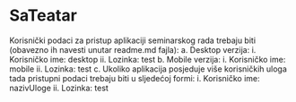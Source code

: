 # SaTeatar

Korisnički podaci za pristup aplikaciji seminarskog rada trebaju biti
(obavezno ih navesti unutar readme.md fajla):
a. Desktop verzija:
    i. Korisničko ime: desktop
    ii. Lozinka: test
b. Mobile verzija:
    i. Korisničko ime: mobile
    ii. Lozinka: test
c. Ukoliko aplikacija posjeduje više korisničkih uloga tada pristupni
podaci trebaju biti u sljedećoj formi:
    i. Korisničko ime: nazivUloge
    ii. Lozinka: test
